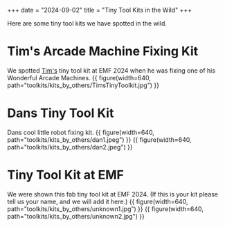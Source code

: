 +++
date = "2024-09-02"
title = "Tiny Tool Kits in the Wild"
+++

Here are some tiny tool kits we have spotted in the wild.  

# Tim's Arcade Machine Fixing Kit
We spotted [Tim's](https://timhunkin.com/) tiny tool kit at EMF 2024 when he was fixing one of his Wonderful Arcade Machines.
{{ figure(width=640, path="toolkits/kits_by_others/TimsTinyToolkit.jpg") }}

# Dans Tiny Tool Kit
Dans cool little robot fixing kit.
{{ figure(width=640, path="toolkits/kits_by_others/dan1.jpeg") }}
{{ figure(width=640, path="toolkits/kits_by_others/dan2.jpeg") }}

# Tiny Tool Kit at EMF
We were shown this fab tiny tool kit at EMF 2024. (If this is your kit please tell us your name, and we will add it here.)
{{ figure(width=640, path="toolkits/kits_by_others/unknown1.jpg") }}
{{ figure(width=640, path="toolkits/kits_by_others/unknown2.jpg") }}
